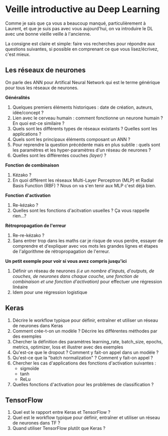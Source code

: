 # Veille introductive au Deep Learning

Comme je sais que ça vous a beaucoup manqué, particulièrement à Laurent, et que je suis pas avec vous aujourd'hui, on va introduire le DL avec une bonne vieille veille à l'ancienne.

La consigne est claire et simple: faire vos recherches pour répondre aux questions suivantes, si possible en comprenant ce que vous lisez/écrivez, c'est mieux.

## Les réseaux de neurones

On parle des ANN pour Artifical Neural Network qui est le terme générique pour tous les réseaux de neurones.

**Généralités**
1. Quelques premiers éléments historiques : date de création, auteurs, idée/concept ?
2. Lien avec le cerveau humain : comment fonctionne un neurone humain ? En quoi est-ce similaire ?
3. Quels sont les différents types de réseaux existants ? Quelles sont les applications ?
4. Quels sont les principaux éléments composant un ANN ?
5. Pour reprendre la question précédente mais en plus subtile : quels sont les paramètres et les hyper-paramètres d'un réseau de neurones ?
6. Quelles sont les différentes couches *(layer)* ?

**Fonction de combinaison**
1. Kézako ?
2. En quoi diffèrent les réseaux Multi-Layer Perceptron (MLP) et Radial Basis Function (RBF) ? Nous on va s'en tenir aux MLP c'est déjà bien.

**Fonction d'activation**
1. Re-kézako ?
2. Quelles sont les fonctions d'acitvation usuelles ? Ça vous rappelle rien...?

**Rétropropagation de l'erreur**
1. Re-re-kézako ?
2. Sans entrer trop dans les maths car je risque de vous perdre, essayer de comprendre et d'expliquer avec vos mots les grandes lignes et étapes de l'algorithme de rétropropagation de l'erreur.

**Un petit exemple pour voir si vous avez compris jusqu'ici**
1. Définir un réseau de neurones *(i.e un nombre d'inputs, d'outputs, de couches, de neurones dans chaque couche, une fonction de combinaison et une fonction d'activation)* pour effectuer une régression linéaire
2. Idem pour une régression logistique

## Keras
1. Décrire le workflow typique pour définir, entraîner et utiliser un réseau de neurones dans Keras
2. Comment crée-t-on un modèle ? Décrire les différentes méthodes par des exemples
3. Chercher la définition des paramètres learning_rate, batch_size, epochs, metrics, optimizer, loss et illustrer avec des exemples
4. Qu'est-ce que le dropout ? Comment y fait-on appel dans un modèle ?
5. Qu'est-ce que la "batch normalization" ? Comment y fait-on appel ?
6. Chercher les cas d'applications des fonctions d'activation suivantes :
    * sigmoïde
    * tanh
    * ReLu
7. Quelles fonctions d'activation pour les problèmes de classification ?


## TensorFlow
1. Quel est le rapport entre Keras et TensorFlow ?
2. Quel est le workflow typique pour définir, entraîner et utiliser un réseau de neurones dans TF ?
3. Quand utiliser TensorFlow plutôt que Keras ?
